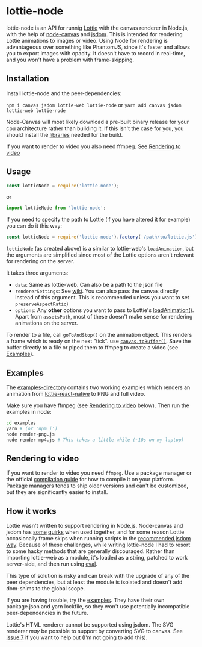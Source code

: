 # lottie-node

lottie-node is an API for runnig [Lottie](https://github.com/airbnb/lottie-web/) with the canvas renderer in Node.js, with the help of [node-canvas](https://github.com/Automattic/node-canvas) and [jsdom](https://github.com/jsdom/jsdom). This is intended for rendering Lottie animations to images or video. Using Node for rendering is advantageous over something like PhantomJS, since it's faster and allows you to export images with opacity. It doesn't have to record in real-time, and you won't have a problem with frame-skipping.

## Installation

Install lottie-node and the peer-dependencies:

`npm i canvas jsdom lottie-web lottie-node`
or
`yarn add canvas jsdom lottie-web lottie-node`

Node-Canvas will most likely download a pre-built binary release for your cpu architecture rather than building it. If this isn't the case for you, you should install the [libraries](https://github.com/Automattic/node-canvas#compiling) needed for the build.

If you want to render to video you also need ffmpeg. See [Rendering to video](#rendering-to-video)

## Usage

```js
const lottieNode = require('lottie-node');
```

or

```js
import lottieNode from 'lottie-node';
```

If you need to specify the path to Lottie (if you have altered it for example) you can do it this way:

```js
const lottieNode = require('lottie-node').factory('/path/to/lottie.js');
```

`lottieNode` (as created above) is a similar to lottie-web's `loadAnimation`, but the arguments are simplified since most of the Lottie options aren't relevant for rendering on the server.

It takes three arguments:

* `data`: Same as lottie-web. Can also be a path to the json file
* `rendererSettings`: See [wiki](https://github.com/airbnb/lottie-web/wiki/Renderer-Settings). You can also pass the canvas directly instead of this argument. This is recommended unless you want to set `preserveAspectRatio`)
* `options`: Any **other** options you want to pass to 
Lottie's [loadAnimation()](https://github.com/airbnb/lottie-web/wiki/loadAnimation-options). Apart from `assetsPath`, most of these doesn't make sense for rendering animations on the server.

To render to a file, call `goToAndStop()` on the animation object. This renders a frame which is ready on the next "tick". use [`canvas.toBuffer()`](https://github.com/Automattic/node-canvas#canvastobuffer). Save the buffer directly to a file or piped them to ffmpeg to create a video (see [Examples](#examples)).

## Examples

The [examples-directory](https://github.com/friday/lottie-node/blob/master/examples) contains two working examples which renders an animation from [lottie-react-native](https://github.com/react-community/lottie-react-native) to PNG and full video.


Make sure you have ffmpeg (see [Rendering to video](#rendering-to-video) below). Then run the examples in node:

```sh
cd examples
yarn # (or 'npm i')
node render-png.js
node render-mp4.js # This takes a little while (~10s on my laptop)
```

## Rendering to video

If you want to render to video you need `ffmpeg`. Use a package manager or the official [compilation guide](https://trac.ffmpeg.org/wiki/CompilationGuide) for how to compile it on your platform. Package managers tends to ship older versions and can't be customized, but they are significantly easier to install.

## How it works

Lottie wasn't written to support rendering in Node.js. Node-canvas and jsdom has [some](https://github.com/Automattic/node-canvas/issues/487) [quirks](https://github.com/jsdom/jsdom/issues/2067) when used together, and for some reason Lottie occasionally frame skips when running scripts in the [recommended jsdom way](https://github.com/jsdom/jsdom/wiki/Don't-stuff-jsdom-globals-onto-the-Node-global#running-code-inside-the-jsdom-context). Because of these challenges, while writing lottie-node I had to resort to some hacky methods that are generally discouraged. Rather than importing lottie-web as a module, it's loaded as a string, patched to work server-side, and then run using [eval](https://developer.mozilla.org/en-US/docs/Web/JavaScript/Reference/Global_Objects/eval).

This type of solution is risky and can break with the upgrade of any of the peer dependencies, but at least the module is isolated and doesn't add dom-shims to the global scope.

If you are having trouble, try the [examples](#examples). They have their own package.json and yarn lockfile, so they won't use potentially incompatible peer-dependencies in the future.

Lottie's HTML renderer cannot be supported using jsdom. The SVG renderer *may* be possible to support by converting SVG to canvas. See [issue 7](https://github.com/friday/lottie-node/issues/7) if you want to help out (I'm not going to add this).

